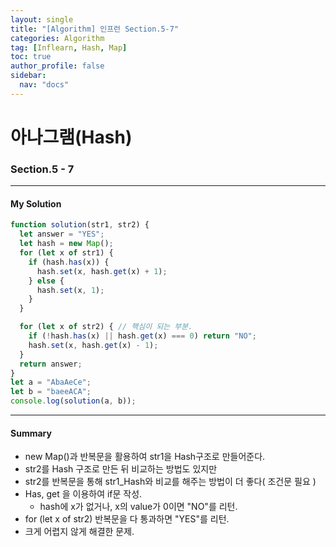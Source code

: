 ```yaml
---
layout: single
title: "[Algorithm] 인프런 Section.5-7"
categories: Algorithm
tag: [Inflearn, Hash, Map]
toc: true
author_profile: false
sidebar:
  nav: "docs"
---
```


# 아나그램(Hash)

### Section.5 - 7

---

#### My Solution

```javascript
function solution(str1, str2) {
  let answer = "YES";
  let hash = new Map();
  for (let x of str1) {
    if (hash.has(x)) {
      hash.set(x, hash.get(x) + 1);
    } else {
      hash.set(x, 1);
    }
  }

  for (let x of str2) { // 핵심이 되는 부분.
    if (!hash.has(x) || hash.get(x) === 0) return "NO";
    hash.set(x, hash.get(x) - 1);
  }
  return answer;
}
let a = "AbaAeCe";
let b = "baeeACA";
console.log(solution(a, b));
```

---

#### Summary

- new Map()과 반복문을 활용하여 str1을 Hash구조로 만들어준다.
- str2를 Hash 구조로 만든 뒤 비교하는 방법도 있지만
- str2를 반복문을 통해 str1_Hash와 비교를 해주는 방법이 더 좋다( 조건문 필요 )
- Has, get 을 이용하여 if문 작성.
  - hash에 x가 없거나, x의 value가 0이면 "NO"를 리턴.
- for (let x of str2) 반복문을 다 통과하면 "YES"를 리턴.
- 크게 어렵지 않게 해결한 문제.
